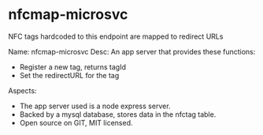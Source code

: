 # nfcmap-microsvc
NFC tags hardcoded to this endpoint are mapped to redirect URLs

Name:	nfcmap-microsvc
Desc:	An app server that provides these functions:

-	Register a new tag, returns tagId
-	Set the redirectURL for the tag


Aspects:
-	The app server used is a node express server.
-	Backed by a mysql database, stores data in the nfctag table.
-	Open source on GIT, MIT licensed.